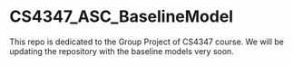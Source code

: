 # CS4347_ASC_BaselineModel

This repo is dedicated to the Group Project of CS4347 course. We will be updating the repository with the baseline models very soon.
